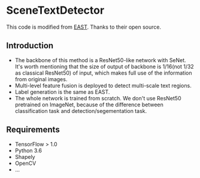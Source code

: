 # SceneTextDetector
This code is modified from [EAST](https://github.com/argman/EAST). Thanks to their open source.
## Introduction
* The backbone of this method is a ResNet50-like network with SeNet. It's worth mentioning that the size of output of backbone is 1/16(not 1/32 as classical ResNet50) of input, which makes full use of the information from original images.
* Multi-level feature fusion is deployed to detect multi-scale text regions.
* Label generation is the same as EAST.
* The whole network is trained from scratch. We don't use ResNet50 pretrained on ImageNet, because of the difference between classification task and detection/segementation task.
## Requirements
* TensorFlow > 1.0
* Python 3.6
* Shapely
* OpenCV
* ...
